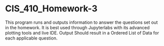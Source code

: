 # CIS_410_Homework-3

This program runs and outputs information to answer the questions set out in the homework. It is best used through Jupyterlabs with its advanced plotting tools and live IDE. Output Should result in a Ordered List of Data for each applicable question. 
